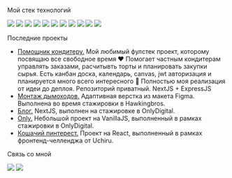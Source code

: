 Мой стек технологий

<img src="https://img.shields.io/badge/HTML5-black?style=for-the-badge&logo=HTML5&logoColor=E34F26"/> <img src="https://img.shields.io/badge/CSS3-black?style=for-the-badge&logo=CSS3&logoColor=1572B6"/> <img src="https://img.shields.io/badge/JavaScript-black?style=for-the-badge&logo=JavaScript&logoColor=F7DF1E"/> <img src="https://img.shields.io/badge/Pug-black?style=for-the-badge&logo=Pug&logoColor=A86454"/> <img src="https://img.shields.io/badge/SASS-black?style=for-the-badge&logo=Sass&logoColor=CC6699"/> <img src="https://img.shields.io/badge/React-black?style=for-the-badge&logo=React&logoColor=61DAFB"/> <img src="https://img.shields.io/badge/Next.js-black?style=for-the-badge&logo=Next.js&logoColor=61DAFB"/> <img src="https://img.shields.io/badge/TypeScript-black?style=for-the-badge&logo=TypeScript&logoColor=3178C6"/> <img src="https://img.shields.io/badge/gulp-black?style=for-the-badge&logo=gulp&logoColor=CF4647"/> <img src="https://img.shields.io/badge/Node.js-black?style=for-the-badge&logo=Node.js&logoColor=339933"/> <img src="https://img.shields.io/badge/MongoDB-black?style=for-the-badge&logo=MongoDB&logoColor=47A248"/>

Последние проекты

<ul>
  <li><a href="http://45.67.57.205:3000/">Помощник кондитеру.</a> Мой любимый фулстек проект, которому посвящаю все свободное время ❤️ Помогает частным кондитерам управлять заказами, расчитывть торты и планировать закупки сырья. Есть канбан доска, календарь, canvas, jwt авторизация и планируется много всего интересного 🤪 Полностью моя реализация от идеи до деплоя. Репозиторий приватный. NextJS + ExpressJS</li>
  <li><a href="https://github.com/Hillel1408/hawkingbros/tree/task-1">Монтаж дымоходов.</a> Адаптивная верстка из макета Figma. Выполнена во время стажировки в Hawkingbros.</li>
  <li><a href="https://github.com/Hillel1408/only-task4-nextjs">Блог.</a> NextJS, выполнен на стажировке в OnlyDigital.</li>
  <li><a href="https://github.com/Hillel1408/only-template">Only.</a> Небольшой проект на VanillaJS, выполненный в рамках стажировки в OnlyDigital.</li>
  <li><a href="https://github.com/Hillel1408/frontend-challenge">Кошачий пинтерест.</a> Проект на React, выполненный в рамках фронтенд-челленджа от Uchiru.</li>
</ul>

Связь со мной

<a href="https://vk.com/id6832797"><img src="https://img.shields.io/badge/vkontakte-black?style=for-the-badge&logo=vk&logoColor=0077FF"/></a> <a href="https://t.me/Hillel1408"><img src="https://img.shields.io/badge/Telegram-black?style=for-the-badge&logo=Telegram&logoColor=26A5E4"/></a>
